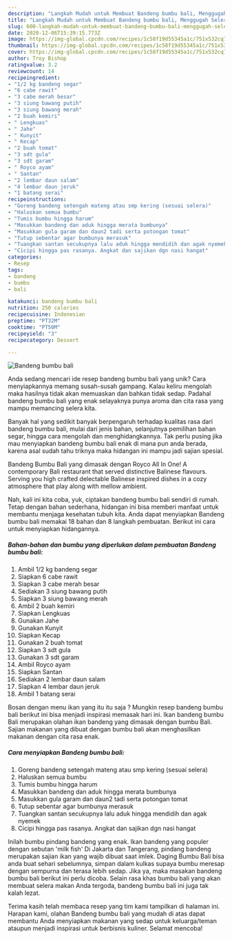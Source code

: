 ```yaml
---
description: "Langkah Mudah untuk Membuat Bandeng bumbu bali, Menggugah Selera"
title: "Langkah Mudah untuk Membuat Bandeng bumbu bali, Menggugah Selera"
slug: 600-langkah-mudah-untuk-membuat-bandeng-bumbu-bali-menggugah-selera
date: 2020-12-06T15:39:15.773Z
image: https://img-global.cpcdn.com/recipes/1c58f19d55345a1c/751x532cq70/bandeng-bumbu-bali-foto-resep-utama.jpg
thumbnail: https://img-global.cpcdn.com/recipes/1c58f19d55345a1c/751x532cq70/bandeng-bumbu-bali-foto-resep-utama.jpg
cover: https://img-global.cpcdn.com/recipes/1c58f19d55345a1c/751x532cq70/bandeng-bumbu-bali-foto-resep-utama.jpg
author: Troy Bishop
ratingvalue: 3.2
reviewcount: 14
recipeingredient:
- "1/2 kg bandeng segar"
- "6 cabe rawit"
- "3 cabe merah besar"
- "3 siung bawang putih"
- "3 siung bawang merah"
- "2 buah kemiri"
- " Lengkuas"
- " Jahe"
- " Kunyit"
- " Kecap"
- "2 buah tomat"
- "3 sdt gula"
- "3 sdt garam"
- " Royco ayam"
- " Santan"
- "2 lembar daun salam"
- "4 lembar daun jeruk"
- "1 batang serai"
recipeinstructions:
- "Goreng bandeng setengah mateng atau smp kering (sesuai selera)"
- "Haluskan semua bumbu"
- "Tumis bumbu hingga harum"
- "Masukkan bandeng dan aduk hingga merata bumbunya"
- "Masukkan gula garam dan daun2 tadi serta potongan tomat"
- "Tutup sebentar agar bumbunya merasuk"
- "Tuangkan santan secukupnya lalu aduk hingga mendidih dan agak nyemek"
- "Cicipi hingga pas rasanya. Angkat dan sajikan dgn nasi hangat"
categories:
- Resep
tags:
- bandeng
- bumbu
- bali

katakunci: bandeng bumbu bali 
nutrition: 250 calories
recipecuisine: Indonesian
preptime: "PT32M"
cooktime: "PT50M"
recipeyield: "3"
recipecategory: Dessert

---
```



![Bandeng bumbu bali](https://img-global.cpcdn.com/recipes/1c58f19d55345a1c/751x532cq70/bandeng-bumbu-bali-foto-resep-utama.jpg)

Anda sedang mencari ide resep bandeng bumbu bali yang unik? Cara menyiapkannya memang susah-susah gampang. Kalau keliru mengolah maka hasilnya tidak akan memuaskan dan bahkan tidak sedap. Padahal bandeng bumbu bali yang enak selayaknya punya aroma dan cita rasa yang mampu memancing selera kita.

Banyak hal yang sedikit banyak berpengaruh terhadap kualitas rasa dari bandeng bumbu bali, mulai dari jenis bahan, selanjutnya pemilihan bahan segar, hingga cara mengolah dan menghidangkannya. Tak perlu pusing jika mau menyiapkan bandeng bumbu bali enak di mana pun anda berada, karena asal sudah tahu triknya maka hidangan ini mampu jadi sajian spesial.

Bandeng Bumbu Bali yang dimasak dengan Royco All In One! A contemporary Bali restaurant that served distinctive Balinese flavours. Serving you high crafted delectable Balinese inspired dishes in a cozy atmosphere that play along with mellow ambient.


Nah, kali ini kita coba, yuk, ciptakan bandeng bumbu bali sendiri di rumah. Tetap dengan bahan sederhana, hidangan ini bisa memberi manfaat untuk membantu menjaga kesehatan tubuh kita. Anda dapat menyiapkan Bandeng bumbu bali memakai 18 bahan dan 8 langkah pembuatan. Berikut ini cara untuk menyiapkan hidangannya.

<!--inarticleads1-->

##### Bahan-bahan dan bumbu yang diperlukan dalam pembuatan Bandeng bumbu bali:

1. Ambil 1/2 kg bandeng segar
1. Siapkan 6 cabe rawit
1. Siapkan 3 cabe merah besar
1. Sediakan 3 siung bawang putih
1. Siapkan 3 siung bawang merah
1. Ambil 2 buah kemiri
1. Siapkan  Lengkuas
1. Gunakan  Jahe
1. Gunakan  Kunyit
1. Siapkan  Kecap
1. Gunakan 2 buah tomat
1. Siapkan 3 sdt gula
1. Gunakan 3 sdt garam
1. Ambil  Royco ayam
1. Siapkan  Santan
1. Sediakan 2 lembar daun salam
1. Siapkan 4 lembar daun jeruk
1. Ambil 1 batang serai


Bosan dengan menu ikan yang itu itu saja ? Mungkin resep bandeng bumbu bali berikut ini bisa menjadi inspirasi memasak hari ini. Ikan bandeng bumbu Bali merupakan olahan ikan bandeng yang dimasak dengan bumbu Bali. Sajian makanan yang dibuat dengan bumbu bali akan menghasilkan makanan dengan cita rasa enak. 

<!--inarticleads2-->

##### Cara menyiapkan Bandeng bumbu bali:

1. Goreng bandeng setengah mateng atau smp kering (sesuai selera)
1. Haluskan semua bumbu
1. Tumis bumbu hingga harum
1. Masukkan bandeng dan aduk hingga merata bumbunya
1. Masukkan gula garam dan daun2 tadi serta potongan tomat
1. Tutup sebentar agar bumbunya merasuk
1. Tuangkan santan secukupnya lalu aduk hingga mendidih dan agak nyemek
1. Cicipi hingga pas rasanya. Angkat dan sajikan dgn nasi hangat


Inilah bumbu pindang bandeng yang enak. Ikan bandeng yang populer dengan sebutan &#39;milk fish&#39; Di Jakarta dan Tangerang, pindang bandeng merupakan sajian ikan yang wajib dibuat saat imlek. Daging Bumbu Bali bisa anda buat sehari sebelumnya, simpan dalam kulkas supaya bumbu meresap dengan sempurna dan terasa lebih sedap. Jika ya, maka masakan bandeng bumbu bali berikut ini perlu dicoba. Selain rasa khas bumbu bali yang akan membuat selera makan Anda tergoda, bandeng bumbu bali ini juga tak kalah lezat. 

Terima kasih telah membaca resep yang tim kami tampilkan di halaman ini. Harapan kami, olahan Bandeng bumbu bali yang mudah di atas dapat membantu Anda menyiapkan makanan yang sedap untuk keluarga/teman ataupun menjadi inspirasi untuk berbisnis kuliner. Selamat mencoba!
